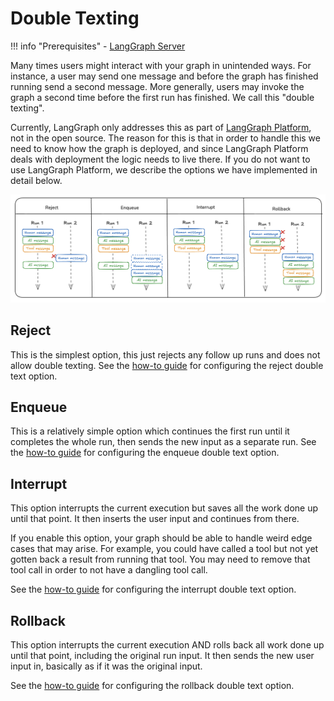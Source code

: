 # Double Texting

!!! info "Prerequisites"
    - [LangGraph Server](./langgraph_server.md)

Many times users might interact with your graph in unintended ways. 
For instance, a user may send one message and before the graph has finished running send a second message. 
More generally, users may invoke the graph a second time before the first run has finished.
We call this "double texting".

Currently, LangGraph only addresses this as part of [LangGraph Platform](langgraph_platform.md), not in the open source.
The reason for this is that in order to handle this we need to know how the graph is deployed, and since LangGraph Platform deals with deployment the logic needs to live there.
If you do not want to use LangGraph Platform, we describe the options we have implemented in detail below.

![](img/double_texting.png)

## Reject

This is the simplest option, this just rejects any follow up runs and does not allow double texting. 
See the [how-to guide](../cloud/how-tos/reject_concurrent.md) for configuring the reject double text option.

## Enqueue

This is a relatively simple option which continues the first run until it completes the whole run, then sends the new input as a separate run. 
See the [how-to guide](../cloud/how-tos/enqueue_concurrent.md) for configuring the enqueue double text option.

## Interrupt

This option interrupts the current execution but saves all the work done up until that point. 
It then inserts the user input and continues from there. 

If you enable this option, your graph should be able to handle weird edge cases that may arise. 
For example, you could have called a tool but not yet gotten back a result from running that tool.
You may need to remove that tool call in order to not have a dangling tool call.

See the [how-to guide](../cloud/how-tos/interrupt_concurrent.md) for configuring the interrupt double text option.

## Rollback

This option interrupts the current execution AND rolls back all work done up until that point, including the original run input. It then sends the new user input in, basically as if it was the original input.

See the [how-to guide](../cloud/how-tos/rollback_concurrent.md) for configuring the rollback double text option.
